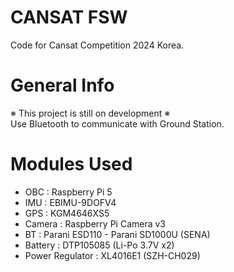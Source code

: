 # CANSAT FSW 
Code for Cansat Competition 2024 Korea.

# General Info
※ This project is still on development ※  
Use Bluetooth to communicate with Ground Station.

# Modules Used
- OBC : Raspberry Pi 5
- IMU : EBIMU-9DOFV4
- GPS : KGM4646XS5
- Camera : Raspberry Pi Camera v3
- BT : Parani ESD110 - Parani SD1000U (SENA)
- Battery : DTP105085 (Li-Po 3.7V x2)
- Power Regulator : XL4016E1 (SZH-CH029)

